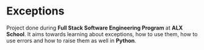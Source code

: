 # Exceptions

Project done during **Full Stack Software Engineering Program** at **ALX School**. It aims towards learning about exceptions, how to use them, how to use errors and how to raise them as well in **Python**.

